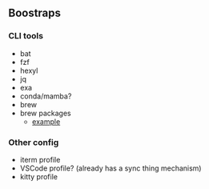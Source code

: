 ## Boostraps

### CLI tools
* bat
* fzf
* hexyl
* jq
* exa
* conda/mamba?
* brew
* brew packages
  * [example](https://github.com/DoomHammer/dotfiles/blob/master/.Brewfile%23%23os.Darwin)


### Other config
* iterm profile
* VSCode profile? (already has a sync thing mechanism)
* kitty profile
